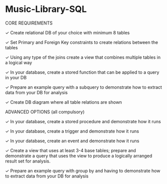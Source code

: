 # Music-Library-SQL

CORE REQUIREMENTS

✓ Create relational DB of your choice with minimum 8 tables

✓ Set Primary and Foreign Key constraints to create relations between the tables

✓ Using any type of the joins create a view that combines multiple tables in a logical way

✓ In your database, create a stored function that can be applied to a query in your DB

✓ Prepare an example query with a subquery to demonstrate how to extract data from your DB for analysis

✓ Create DB diagram where all table relations are shown


ADVANCED OPTIONS (all compulsory)

✓ In your database, create a stored procedure and demonstrate how it runs

✓ In your database, create a trigger and demonstrate how it runs

✓ In your database, create an event and demonstrate how it runs

✓ Create a view that uses at least 3-4 base tables; prepare and demonstrate a query that uses the view to produce a logically arranged result set for analysis.

✓ Prepare an example query with group by and having to demonstrate how to extract data from your DB for analysis
